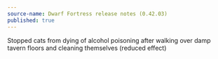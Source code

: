 ```yaml
---
source-name: Dwarf Fortress release notes (0.42.03)
published: true
---
```

Stopped cats from dying of alcohol poisoning after walking over damp tavern floors and cleaning themselves (reduced effect)
